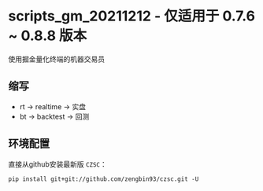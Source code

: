 # scripts_gm_20211212 - 仅适用于 0.7.6 ~ 0.8.8 版本

使用掘金量化终端的机器交易员

## 缩写

* rt -> realtime -> 实盘
* bt -> backtest -> 回测

## 环境配置

直接从github安装最新版 `CZSC`：
```
pip install git+git://github.com/zengbin93/czsc.git -U
```